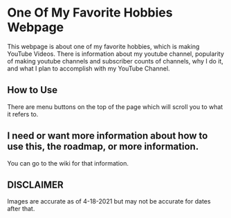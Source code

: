 # One Of My Favorite Hobbies Webpage
This webpage is about one of my favorite hobbies, which is making YouTube Videos. There is information about my youtube channel, popularity of making youtube channels and subscriber counts of channels, why I do it, and what I plan to accomplish with my YouTube Channel.
## How to Use
There are menu buttons on the top of the page which will scroll you to what it refers to. 
## I need or want more information about how to use this, the roadmap, or more information.
You can go to the wiki for that information.
## DISCLAIMER
Images are accurate as of 4-18-2021 but may not be accurate for dates after that.
